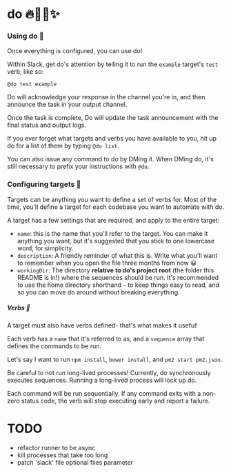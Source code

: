 # do 🔥👏🏼✨

### Using do 💯

Once everything is configured, you can use do!

Within Slack, get do's attention by telling it to run the `example` target's `test` verb, like so:

`@do test example`

Do will acknowledge your response in the channel you're in, and then announce the task in your output channel.

Once the task is complete, Do will update the task announcement with the final status and output logs.

If you ever forget what targets and verbs you have available to you, hit up do for a list of them by typing `@do list`.

You can also issue any command to do by DMing it. When DMing do, it's still necessary to prefix your instructions with `@do`.

### Configuring targets 🤖

Targets can be anything you want to define a set of verbs for. Most of the time, you'll define a target for each codebase you want to automate with do.

A target has a few settings that are required, and apply to the entire target:

- `name`: this is the name that you'll refer to the target. You can make it anything you want, but it's suggested that you stick to one lowercase word, for simplicity.
- `description`: A friendly reminder of what this is. Write what you'll want to remember when you open the file three months from now 😀
- `workingDir`: The directory **relative to do's project root** (the folder this README is in!) where the sequences should be run. It's recommended to use the home directory shorthand `~` to keep things easy to read, and so you can move do around without breaking everything.

##### Verbs 🏃

A target must also have verbs defined- that's what makes it useful!

Each verb has a `name` that it's referred to as, and a `sequence` array that defines the commands to be run.

Let's say I want to run `npm install`, `bower install`, and `pm2 start pm2.json`.

Be careful to not run long-lived processes! Currently, do synchronously executes sequences. Running a long-lived process will lock up do.

Each command will be run sequentially. If any command exits with a non-zero status code, the verb will stop executing early and report a failure.

# TODO
- refactor runner to be async
- kill processes that take too long
- patch 'slack' file optional files parameter
